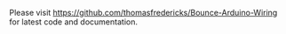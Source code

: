Please visit https://github.com/thomasfredericks/Bounce-Arduino-Wiring for latest code and documentation.